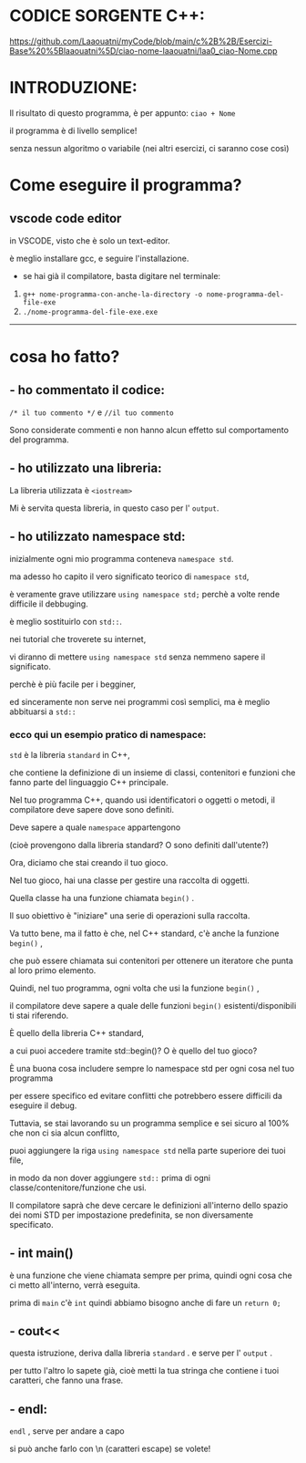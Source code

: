 # CODICE SORGENTE C++: 

https://github.com/Laaouatni/myCode/blob/main/c%2B%2B/Esercizi-Base%20%5Blaaouatni%5D/ciao-nome-laaouatni/laa0_ciao-Nome.cpp


# INTRODUZIONE:

Il risultato di questo programma, è per appunto: `ciao + Nome`

il programma è di livello semplice!

senza nessun algoritmo o variabile (nei altri esercizi, ci saranno cose così)

# Come eseguire il programma?
## vscode code editor

in VSCODE, visto che è solo un text-editor. 

è meglio installare gcc, e seguire l'installazione.

- se hai già il compilatore, basta digitare nel terminale:

1. `g++ nome-programma-con-anche-la-directory -o nome-programma-del-file-exe`
2. `./nome-programma-del-file-exe.exe`

----------------------------------------------------------------

# cosa ho fatto?

## - ho commentato il codice:

`/* il tuo commento */` e `//il tuo commento`

Sono considerate commenti e non hanno alcun effetto sul comportamento del programma.


## - ho utilizzato una libreria:

La libreria utilizzata è `<iostream>`

Mi è servita questa libreria, in questo caso per l' `output`.


## - ho utilizzato namespace std:

inizialmente ogni mio programma conteneva `namespace std`.

ma adesso ho capito il vero significato teorico di `namespace std`, 

è veramente grave utilizzare `using namespace std;` perchè a volte rende difficile il debbuging. 

è meglio sostituirlo con `std::`. 

nei tutorial che troverete su internet, 

vi diranno di mettere `using namespace std` senza nemmeno sapere il significato. 

perchè è più facile per i begginer, 

ed sinceramente non serve nei programmi così semplici, ma è meglio abbituarsi a `std::`


### ecco qui un esempio pratico di namespace:

`std` è la libreria `standard` in C++, 

che contiene la definizione di un insieme di classi, contenitori e funzioni che fanno parte del linguaggio C++ principale. 


Nel tuo programma C++, quando usi identificatori o oggetti o metodi, il compilatore deve sapere dove sono definiti.

Deve sapere a quale `namespace` appartengono

(cioè provengono dalla libreria standard? O sono definiti dall'utente?)


Ora, diciamo che stai creando il tuo gioco. 

Nel tuo gioco, hai una classe per gestire una raccolta di oggetti. 

Quella classe ha una funzione chiamata `begin()` . 


Il suo obiettivo è "iniziare" una serie di operazioni sulla raccolta. 

Va tutto bene, ma il fatto è che, nel C++ standard, c'è anche la funzione `begin()` ,

che può essere chiamata sui contenitori per ottenere un iteratore che punta al loro primo elemento. 


Quindi, nel tuo programma, ogni volta che usi la funzione `begin()` , 

il compilatore deve sapere a quale delle funzioni `begin()` esistenti/disponibili ti stai riferendo. 


È quello della libreria C++ standard,

a cui puoi accedere tramite std::begin()? O è quello del tuo gioco?


È una buona cosa includere sempre lo namespace std per ogni cosa nel tuo programma 

per essere specifico ed evitare conflitti che potrebbero essere difficili da eseguire il debug. 


Tuttavia, se stai lavorando su un programma semplice e sei sicuro al 100% che non ci sia alcun conflitto, 

puoi aggiungere la riga `using namespace std` nella parte superiore dei tuoi file, 

in modo da non dover aggiungere `std::` prima di ogni classe/contenitore/funzione che usi. 

Il compilatore saprà che deve cercare le definizioni all'interno dello spazio dei nomi STD per impostazione predefinita, se non diversamente specificato.


## - int main()

è una funzione che viene chiamata sempre per prima, quindi ogni cosa che ci metto all'interno, verrà eseguita.

prima di `main` c'è `int` quindi abbiamo bisogno anche di fare un `return 0;`


## - cout<<

questa istruzione, deriva dalla libreria `standard` . e serve per l' `output` .

per tutto l'altro lo sapete già, cioè metti la tua stringa che contiene i tuoi caratteri, che fanno una frase.


## - endl:

`endl` , serve per andare a capo

si può anche farlo con \n (caratteri escape) se volete!
